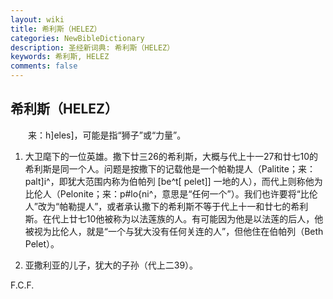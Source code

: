 ```yaml
---
layout: wiki
title: 希利斯（HELEZ）
categories: NewBibleDictionary
description: 圣经新词典: 希利斯（HELEZ）
keywords: 希利斯, HELEZ
comments: false
---
```


## 希利斯（HELEZ）

　　来：h]eles]，可能是指“狮子”或“力量”。

1. 大卫麾下的一位英雄。撒下廿三26的希利斯，大概与代上十一27和廿七10的希利斯是同一个人。问题是按撒下的记载他是一个帕勒提人（Palitite；来：palt]i^，即犹大范围内称为伯帕列 [be^t[ pelet]] 一地的人），而代上则称他为比伦人（Pelonite；来：p#lo{ni^，意思是“任何一个”）。我们也许要将“比伦人”改为“帕勒提人”，或者承认撒下的希利斯不等于代上十一和廿七的希利斯。在代上廿七10他被称为以法莲族的人。有可能因为他是以法莲的后人，他被视为比伦人，就是“一个与犹大没有任何关连的人”，但他住在伯帕列（Beth Pelet）。

2. 亚撒利亚的儿子，犹大的子孙（代上二39）。

F.C.F.








